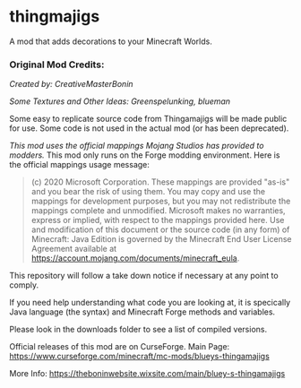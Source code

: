 # thingmajigs
A mod that adds decorations to your Minecraft Worlds.

### Original Mod Credits:
_Created by: CreativeMasterBonin_

_Some Textures and Other Ideas: Greenspelunking, blueman_

Some easy to replicate source code from Thingamajigs will be made public for use. Some code is not used in the actual mod (or has been deprecated).

_This mod uses the official mappings Mojang Studios has provided to modders._ This mod only runs on the Forge modding environment.
Here is the official mappings usage message:

>(c) 2020 Microsoft Corporation. These mappings are provided "as-is" and you bear the risk of using them. You may copy and use the mappings for development purposes, but you may not redistribute the mappings complete and unmodified. Microsoft makes no warranties, express or implied, with respect to the mappings provided here.  Use and modification of this document or the source code (in any form) of Minecraft: Java Edition is governed by the Minecraft End User License Agreement available at https://account.mojang.com/documents/minecraft_eula.

This repository will follow a take down notice if necessary at any point to comply.


If you need help understanding what code you are looking at, it is specically Java language (the syntax) and Minecraft Forge methods and variables.

Please look in the downloads folder to see a list of compiled versions.

Official releases of this mod are on CurseForge.
Main Page: https://www.curseforge.com/minecraft/mc-mods/blueys-thingamajigs

More Info: https://theboninwebsite.wixsite.com/main/bluey-s-thingamajigs
